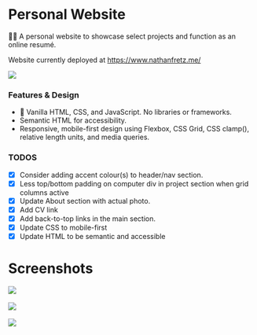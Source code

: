 # Personal Website

:man_astronaut: A personal website to showcase select projects and function as an online resumé.

Website currently deployed at https://www.nathanfretz.me/

<kbd> 
<img src="https://user-images.githubusercontent.com/85373263/191608273-c0ffd22f-1f4b-455a-a8cd-af67ec2c36fb.png"/>
</kbd>

### Features & Design

- :icecream: Vanilla HTML, CSS, and JavaScript. No libraries or frameworks.
- Semantic HTML for accessibility.
- Responsive, mobile-first design using Flexbox, CSS Grid, CSS clamp(), relative length units, and media queries.

### TODOS

- [x] Consider adding accent colour(s) to header/nav section.
- [x] Less top/bottom padding on computer div in project section when grid columns active
- [x] Update About section with actual photo.
- [x] Add CV link
- [x] Add back-to-top links in the main section.
- [x] Update CSS to mobile-first
- [x] Update HTML to be semantic and accessible

# Screenshots

<kbd> 
<img src="https://user-images.githubusercontent.com/85373263/191608273-c0ffd22f-1f4b-455a-a8cd-af67ec2c36fb.png"/>
</kbd>
<br />
<br />
<kbd> 
<img src="https://user-images.githubusercontent.com/85373263/191608277-58b616c5-83ec-4e01-a95c-1e4eb8a8fd36.png"/>
</kbd>
<br />
<br />
<kbd> 
<img src="https://user-images.githubusercontent.com/85373263/191608283-53433258-91c9-49aa-9a8f-13d4d7cde07a.png"/>
</kbd>
